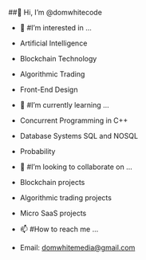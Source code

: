 ##👋 Hi, I’m @domwhitecode

- 👀 #I’m interested in ...
- Artificial Intelligence
- Blockchain Technology
- Algorithmic Trading
- Front-End Design

- 🌱 #I’m currently learning ...
- Concurrent Programming in C++
- Database Systems SQL and NOSQL
- Probability

- 💞️ #I’m looking to collaborate on ...
- Blockchain projects
- Algorithmic trading projects
- Micro SaaS projects 


- 📫 #How to reach me ...
- Email: domwhitemedia@gmail.com

<!---
domwhitecode/domwhitecode is a ✨ special ✨ repository because its `README.md` (this file) appears on your GitHub profile.
You can click the Preview link to take a look at your changes.
--->
